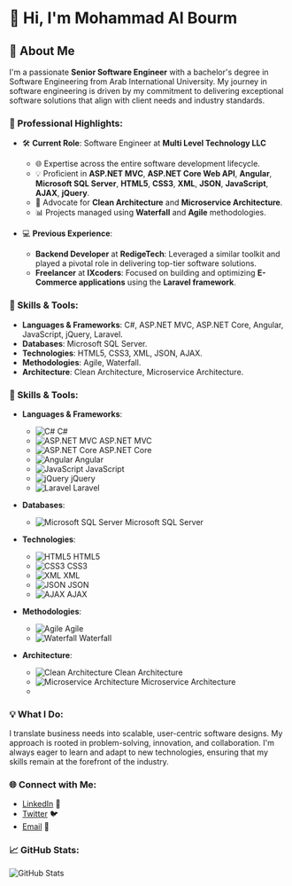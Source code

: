 # 👋 Hi, I'm Mohammad Al Bourm

## 🚀 About Me
I'm a passionate **Senior Software Engineer** with a bachelor's degree in Software Engineering from Arab International University. My journey in software engineering is driven by my commitment to delivering exceptional software solutions that align with client needs and industry standards. 

### 🌟 Professional Highlights:
- 🛠️ **Current Role**: Software Engineer at **Multi Level Technology LLC**
  - 🌐 Expertise across the entire software development lifecycle.
  - 💡 Proficient in **ASP.NET MVC**, **ASP.NET Core Web API**, **Angular**, **Microsoft SQL Server**, **HTML5**, **CSS3**, **XML**, **JSON**, **JavaScript**, **AJAX**, **jQuery**.
  - 📐 Advocate for **Clean Architecture** and **Microservice Architecture**.
  - 📊 Projects managed using **Waterfall** and **Agile** methodologies.

- 💻 **Previous Experience**:
  - **Backend Developer** at **RedigeTech**: Leveraged a similar toolkit and played a pivotal role in delivering top-tier software solutions.
  - **Freelancer** at **IXcoders**: Focused on building and optimizing **E-Commerce applications** using the **Laravel framework**.

### 🧰 Skills & Tools:
- **Languages & Frameworks**: C#, ASP.NET MVC, ASP.NET Core, Angular, JavaScript, jQuery, Laravel.
- **Databases**: Microsoft SQL Server.
- **Technologies**: HTML5, CSS3, XML, JSON, AJAX.
- **Methodologies**: Agile, Waterfall.
- **Architecture**: Clean Architecture, Microservice Architecture.

### 🧰 Skills & Tools:
- **Languages & Frameworks**:
  - ![C#](https://img.shields.io/badge/C%23-239120?style=for-the-badge&logo=c-sharp&logoColor=white) C#
  - ![ASP.NET MVC](https://img.shields.io/badge/ASP.NET_MVC-5C2D91?style=for-the-badge&logo=.net&logoColor=white) ASP.NET MVC
  - ![ASP.NET Core](https://img.shields.io/badge/ASP.NET_Core-5C2D91?style=for-the-badge&logo=.net&logoColor=white) ASP.NET Core
  - ![Angular](https://img.shields.io/badge/Angular-DD0031?style=for-the-badge&logo=angular&logoColor=white) Angular
  - ![JavaScript](https://img.shields.io/badge/JavaScript-F7DF1E?style=for-the-badge&logo=javascript&logoColor=black) JavaScript
  - ![jQuery](https://img.shields.io/badge/jQuery-0769AD?style=for-the-badge&logo=jquery&logoColor=white) jQuery
  - ![Laravel](https://img.shields.io/badge/Laravel-FF2D20?style=for-the-badge&logo=laravel&logoColor=white) Laravel

- **Databases**:
  - ![Microsoft SQL Server](https://img.shields.io/badge/Microsoft_SQL_Server-CC2927?style=for-the-badge&logo=microsoft-sql-server&logoColor=white) Microsoft SQL Server

- **Technologies**:
  - ![HTML5](https://img.shields.io/badge/HTML5-E34F26?style=for-the-badge&logo=html5&logoColor=white) HTML5
  - ![CSS3](https://img.shields.io/badge/CSS3-1572B6?style=for-the-badge&logo=css3&logoColor=white) CSS3
  - ![XML](https://img.shields.io/badge/XML-FF6600?style=for-the-badge&logo=xml&logoColor=white) XML
  - ![JSON](https://img.shields.io/badge/JSON-000000?style=for-the-badge&logo=json&logoColor=white) JSON
  - ![AJAX](https://img.shields.io/badge/AJAX-47A248?style=for-the-badge&logo=ajax&logoColor=white) AJAX

- **Methodologies**:
  - ![Agile](https://img.shields.io/badge/Agile-44B78B?style=for-the-badge&logo=agile&logoColor=white) Agile
  - ![Waterfall](https://img.shields.io/badge/Waterfall-00A4CC?style=for-the-badge&logo=waterfall&logoColor=white) Waterfall

- **Architecture**:
  - ![Clean Architecture](https://img.shields.io/badge/Clean_Architecture-0078D4?style=for-the-badge&logo=architecture&logoColor=white) Clean Architecture
  - ![Microservice Architecture](https://img.shields.io/badge/Microservice_Architecture-FF7A59?style=for-the-badge&logo=architecture&logoColor=white) Microservice Architecture
  - 
### 💡 What I Do:
I translate business needs into scalable, user-centric software designs. My approach is rooted in problem-solving, innovation, and collaboration. I'm always eager to learn and adapt to new technologies, ensuring that my skills remain at the forefront of the industry.

### 🌐 Connect with Me:
- [LinkedIn](https://www.linkedin.com/in/mohammad-al-bourm-067337166) 💼
- [Twitter](https://x.com/BourmMohammad) 🐦
- [Email](mailto:mohammadbourm@gmail.com) 📧

### 📈 GitHub Stats:
![GitHub Stats](https://github-readme-stats.vercel.app/api?username=MohammadAhmadAlBourm&show_icons=true&theme=radical)
